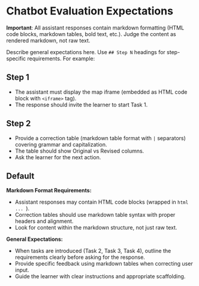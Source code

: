 # Chatbot Evaluation Expectations

**Important**: All assistant responses contain markdown formatting (HTML code blocks, markdown tables, bold text, etc.). Judge the content as rendered markdown, not raw text.

Describe general expectations here. Use `## Step N` headings for step-specific requirements. For example:

## Step 1

- The assistant must display the map iframe (embedded as HTML code block with `<iframe>` tag).
- The response should invite the learner to start Task 1.

## Step 2

- Provide a correction table (markdown table format with `|` separators) covering grammar and capitalization.
- The table should show Original vs Revised columns.
- Ask the learner for the next action.

## Default

**Markdown Format Requirements:**
- Assistant responses may contain HTML code blocks (wrapped in ```html ... ```).
- Correction tables should use markdown table syntax with proper headers and alignment.
- Look for content within the markdown structure, not just raw text.

**General Expectations:**
- When tasks are introduced (Task 2, Task 3, Task 4), outline the requirements clearly before asking for the response.
- Provide specific feedback using markdown tables when correcting user input.
- Guide the learner with clear instructions and appropriate scaffolding.
